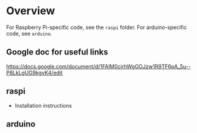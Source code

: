 # Overview
For Raspberry Pi-specific code, see the `raspi` folder. For arduino-specific code, see `arduino`.

## Google doc for useful links
https://docs.google.com/document/d/1FAlM0cirhWgGOJzw1R9TF6pA_5u--P8LkLgUG9kgvK4/edit

## raspi
- Installation instructions

## arduino
